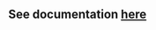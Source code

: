## See documentation [here](https://github.com/sbaglieri13/Strongly-connected-component/blob/master/Relazione_Esercizio_E.pdf)
